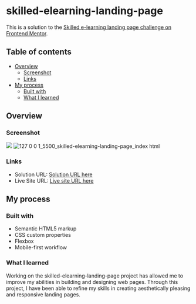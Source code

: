 # skilled-elearning-landing-page


This is a solution to the [Skilled e-learning landing page challenge on Frontend Mentor](https://www.frontendmentor.io/challenges/skilled-elearning-landing-page-S1ObDrZ8q).

## Table of contents

- [Overview](#overview)
  - [Screenshot](#screenshot)
  - [Links](#links)
- [My process](#my-process)
  - [Built with](#built-with)
  - [What I learned](#what-i-learned)




## Overview

### Screenshot

![](./screenshot.jpg)
![127 0 0 1_5500_skilled-elearning-landing-page_index html](https://user-images.githubusercontent.com/130936157/233484113-529b92df-4fc2-4962-bcf9-b9855559c49b.png)


### Links

- Solution URL: [Solution URL here](https://github.com/khatias/skilled-elearning-landing-page)
- Live Site URL: [Live site URL here](https://khatias.github.io/skilled-elearning-landing-page/)

## My process

### Built with

- Semantic HTML5 markup
- CSS custom properties
- Flexbox
- Mobile-first workflow



### What I learned
Working on the skilled-elearning-landing-page project has allowed me to improve my abilities in building and designing web pages. Through this project, I have been able to refine my skills in creating aesthetically pleasing and responsive landing pages.

